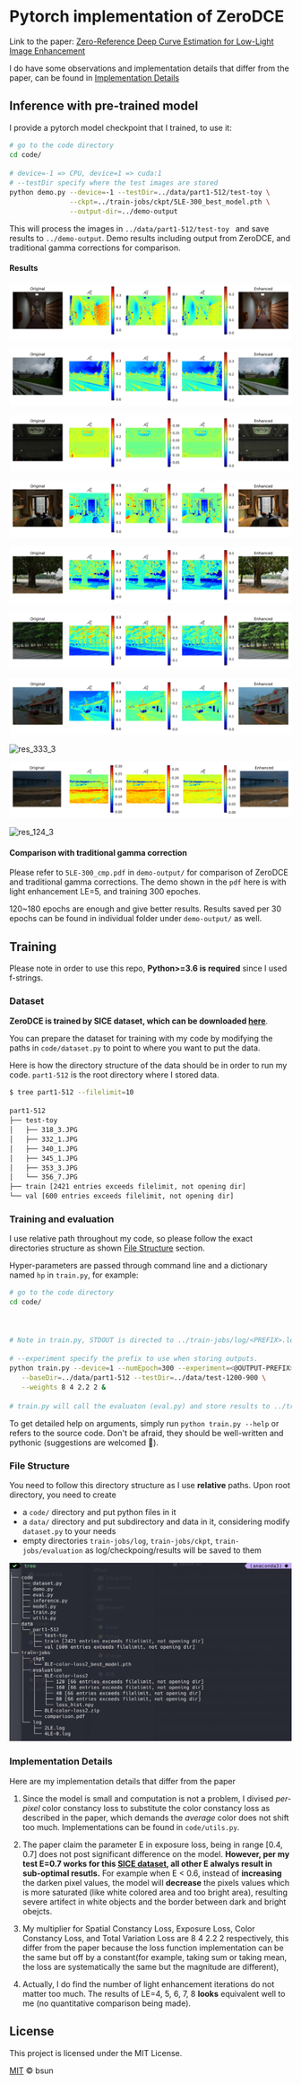 # Pytorch implementation of ZeroDCE

Link to the paper: [Zero-Reference Deep Curve Estimation for Low-Light Image Enhancement](https://arxiv.org/abs/2001.06826)

I do have some observations and implementation details that differ from the paper, can be found in [Implementation Details](#implementation-details)



## Inference with pre-trained model

I provide a pytorch model checkpoint that I trained, to use it:

```bash
# go to the code directory
cd code/

# device=-1 => CPU, device=1 => cuda:1
# --testDir specify where the test images are stored
python demo.py --device=-1 --testDir=../data/part1-512/test-toy \
               --ckpt=../train-jobs/ckpt/5LE-300_best_model.pth \
               --output-dir=../demo-output 
```

This will process the images in `../data/part1-512/test-toy ` and save results to  `../demo-output`. Demo results including output from ZeroDCE, and traditional gamma corrections for comparison.  



#### Results

![res_13_14](docs/res_13_14.jpg)

![res_285_4](docs/res_285_4.jpg)

![res_32_4](docs/res_32_4.jpg)

![res_150_3](docs/res_150_3.jpg)

![res_157_3](docs/res_157_3.jpg)

![res_159_2](docs/res_159_2.jpg)

![res_284_3](docs/res_284_3.jpg)

![res_333_3](docs/res_333_3.jpg)

![res_307_3](docs/res_307_3.jpg)

![res_124_3](docs/res_124_3.jpg)



#### Comparison with traditional gamma correction

Please refer to `5LE-300_cmp.pdf` in `demo-output/` for comparison of ZeroDCE and traditional gamma corrections. The demo shown in the `pdf` here is with light enhancement LE=5, and training 300 epoches. 

120~180 epochs are enough and give better results. Results saved per 30 epochs can be found in individual folder under  `demo-output/` as well. 



## Training

Please note in order to use this repo, **Python>=3.6 is required** since I used f-strings.



### Dataset

**ZeroDCE is trained by SICE dataset, which can be downloaded [here](https://github.com/csjcai/SICE)**.

You can prepare the dataset for training with my code by modifying the paths in `code/dataset.py` to point to where you want to put the data. 

Here is how the directory structure of the data should be in order to run my code. `part1-512` is the root directory where I stored data.

```bash
$ tree part1-512 --filelimit=10

part1-512
├── test-toy
│   ├── 318_3.JPG
│   ├── 332_1.JPG
│   ├── 340_1.JPG
│   ├── 345_1.JPG
│   ├── 353_3.JPG
│   └── 356_7.JPG
├── train [2421 entries exceeds filelimit, not opening dir]
└── val [600 entries exceeds filelimit, not opening dir]
```



### Training and evaluation

I use relative path throughout my code, so please follow the exact directories structure as shown [File Structure](#file-structure) section.

Hyper-parameters are passed through command line and a dictionary named `hp` in `train.py`, for example:

```bash
# go to the code directory
cd code/



# Note in train.py, STDOUT is directed to ../train-jobs/log/<PREFIX>.log, so if program raises errors, you need to find it there. 

# --experiment specify the prefix to use when storing outputs.
python train.py --device=1 --numEpoch=300 --experiment=<@OUTPUT-PREFIX> --n_LE=5 \
   --baseDir=../data/part1-512 --testDir=../data/test-1200-900 \
   --weights 8 4 2.2 2 &

# train.py will call the evaluaton (eval.py) and store results to ../train-jobs/evaluation/ per 30 epoch.
```

To get detailed help on arguments, simply run `python train.py --help` or refers to the source code. Don't be afraid, they should be well-written and pythonic (suggestions are welcomed 👾). 



### File Structure

You need to follow this directory structure as I use **relative** paths. Upon root directory, you need to create

*  a `code/` directory and put python files in it
* a `data/` directory and put subdirectory and data in it, considering modify `dataset.py` to your needs
* empty directories `train-jobs/log`,  `train-jobs/ckpt`, `train-jobs/evaluation` as log/checkpoing/results will be saved to them

![image-20200503001251677](docs/file-structure.png)



### Implementation Details

Here are my implementation details that differ from the paper

1. Since the model is small and computation is not a problem, I divised _per-pixel_ color constancy loss to substitute the color constancy loss as described in the paper, which demands the _average_ color does not shift too much. Implementations can be found in `code/utils.py`.

2. The paper claim the parameter E in exposure loss, being in range [0.4, 0.7] does not post significant difference on the model. **However, per my test E=0.7 works for this [SICE dataset](#dataset), all other E alwalys result in sub-optimal resutls.** For example when E < 0.6, instead of **increasing** the darken pixel values, the model will **decrease** the pixels values which is more saturated (like white colored area and too bright area), resulting severe artifect in white objects and the border between dark and bright obejcts. 

3. My multiplier for Spatial Constancy Loss,  Exposure Loss, Color Constancy Loss, and Total Variation Loss are 8 4 2.2 2 respectively, this differ from the paper because the loss function implementation can be the same but off by a constant(for example, taking sum or taking mean, the loss are systematically the same but the magnitude are different), 

4. Actually, I do find the number of light enhancement iterations do not matter too much. The results of LE=4, 5, 6, 7, 8 **looks** equivalent well to me (no quantitative comparison being made). 

   

## License

This project is licensed under the MIT License.

[MIT](./LICENSE) &copy; bsun

